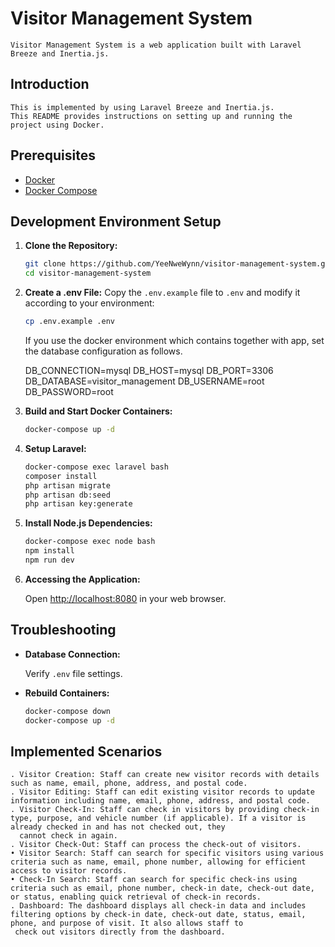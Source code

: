 # Visitor Management System

    Visitor Management System is a web application built with Laravel Breeze and Inertia.js.

## Introduction

    This is implemented by using Laravel Breeze and Inertia.js.
    This README provides instructions on setting up and running the project using Docker.

## Prerequisites

-   [Docker](https://www.docker.com/get-started)
-   [Docker Compose](https://docs.docker.com/compose/install/)

## Development Environment Setup

1. **Clone the Repository:**

    ```bash
    git clone https://github.com/YeeNweWynn/visitor-management-system.git
    cd visitor-management-system
    ```

2. **Create a .env File:**
   Copy the `.env.example` file to `.env` and modify it according to your environment:

    ```bash
    cp .env.example .env

    ```

    If you use the docker environment which contains together with app, set the database configuration as follows.

    DB_CONNECTION=mysql
    DB_HOST=mysql
    DB_PORT=3306
    DB_DATABASE=visitor_management
    DB_USERNAME=root
    DB_PASSWORD=root

3. **Build and Start Docker Containers:**

    ```bash
    docker-compose up -d
    ```

4. **Setup Laravel:**

    ```bash
    docker-compose exec laravel bash
    composer install
    php artisan migrate
    php artisan db:seed
    php artisan key:generate

    ```

5. **Install Node.js Dependencies:**

    ```bash
    docker-compose exec node bash
    npm install
    npm run dev
    ```

6. **Accessing the Application:**

    Open [http://localhost:8080](http://localhost:8080) in your web browser.

## Troubleshooting

-   **Database Connection:**

    Verify `.env` file settings.

-   **Rebuild Containers:**

    ```bash
    docker-compose down
    docker-compose up -d
    ```

## Implemented Scenarios

    . Visitor Creation: Staff can create new visitor records with details such as name, email, phone, address, and postal code.
    . Visitor Editing: Staff can edit existing visitor records to update information including name, email, phone, address, and postal code.
    . Visitor Check-In: Staff can check in visitors by providing check-in type, purpose, and vehicle number (if applicable). If a visitor is already checked in and has not checked out, they
      cannot check in again.
    . Visitor Check-Out: Staff can process the check-out of visitors.
    • Visitor Search: Staff can search for specific visitors using various criteria such as name, email, phone number, allowing for efficient access to visitor records.
    • Check-In Search: Staff can search for specific check-ins using criteria such as email, phone number, check-in date, check-out date, or status, enabling quick retrieval of check-in records.
    . Dashboard: The dashboard displays all check-in data and includes filtering options by check-in date, check-out date, status, email, phone, and purpose of visit. It also allows staff to
     check out visitors directly from the dashboard.
